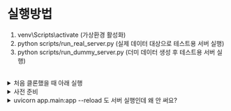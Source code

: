 # 실행방법

1. venv\Scripts\activate (가상환경 활성화)
2. python scripts/run_real_server.py (실제 데이터 대상으로 테스트용 서버 실행)
3. python scripts/run_dummy_server.py (더미 데이터 생성 후 테스트용 서버 실행)

<br> 

<details>
<summary>처음 클론했을 때 아래 실행</summary>

> - python -m venv venv (venv 폴더 생성)
> - venv\Scripts\activate (가상환경 활성화)
> - pip install -r requirements.txt (의존성 설치)
> - 처음 클론했다면 .env 파일을 만들어야 함 (.env 파일에 open api에서 발급받은 키를 넣어야 함.)

</details>

<details>
<summary>사전 준비</summary>

> - powershell 말고 cmd에서 해야 함.
> - 컴퓨터에 git과 python이 깔려 있어야 됨
> - 처음 클론했다면 .env 파일을 만들어야 함.

</details>

<details>
<summary>uvicorn app.main:app --reload 도 서버 실행인데 왜 안 써요?</summary>

> - 데이터가 없으면 오류나서 서버 실행 안 됨. 다 구현 안 돼서 지금 안 됨.

</details>